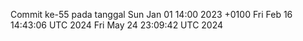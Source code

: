Commit ke-55 pada tanggal Sun Jan 01 14:00 2023 +0100
Fri Feb 16 14:43:06 UTC 2024
Fri May 24 23:09:42 UTC 2024
